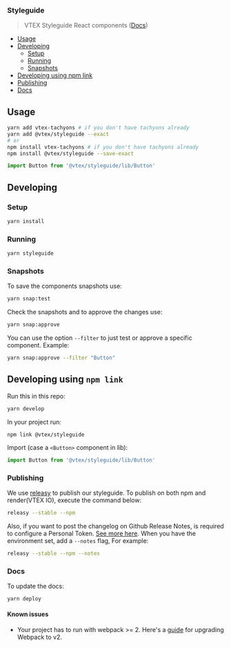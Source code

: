### Styleguide

> VTEX Styleguide React components ([Docs](https://vtex.github.io/styleguide))

- [Usage](#usage)
- [Developing](#developing)
  -  [Setup](#setup)
  -  [Running](#running)
  -  [Snapshots](#snapshots)
- [Developing using npm link](#developing-using-npm-link)
- [Publishing](#publishing)
- [Docs](#docs)

## Usage

```sh
yarn add vtex-tachyons # if you don't have tachyons already
yarn add @vtex/styleguide --exact
# or
npm install vtex-tachyons # if you don't have tachyons already
npm install @vtex/styleguide --save-exact
```

```js
import Button from '@vtex/styleguide/lib/Button'
```

## Developing

### Setup

```sh
yarn install
```

### Running

```sh
yarn styleguide
```

### Snapshots

To save the components snapshots use:

```sh
yarn snap:test
```

Check the snapshots and to approve the changes use:

```sh
yarn snap:approve
```

You can use the option `--filter` to just test or approve a specific component. Example:

```sh
yarn snap:approve --filter "Button"
```

## Developing using `npm link`

Run this in this repo:

```sh
yarn develop
```

In your project run:

```
npm link @vtex/styleguide
```

Import (case a `<Button>` component in lib):

```js
import Button from '@vtex/styleguide/lib/Button'
```

### Publishing

We use [releasy](https://www.npmjs.com/package/releasy) to publish our styleguide. To publish on both npm and render(VTEX IO), execute the command below:

```sh
releasy --stable --npm
```

Also, if you want to post the changelog on Github Release Notes, is required to configure a Personal Token. [See more here](https://www.npmjs.com/package/releasy#settings). When you have the environment set, add a `--notes` flag, For example:

```sh
releasy --stable --npm --notes
```

### Docs

To update the docs:

```sh
yarn deploy
```

#### Known issues

* Your project has to run with webpack >= 2. Here's a [guide](https://webpack.js.org/guides/migrating/) for upgrading Webpack to v2.
